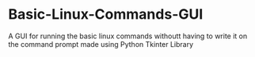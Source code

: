 # Basic-Linux-Commands-GUI
A GUI for running the basic linux commands withoutt having to write it on the command prompt made using Python Tkinter Library
